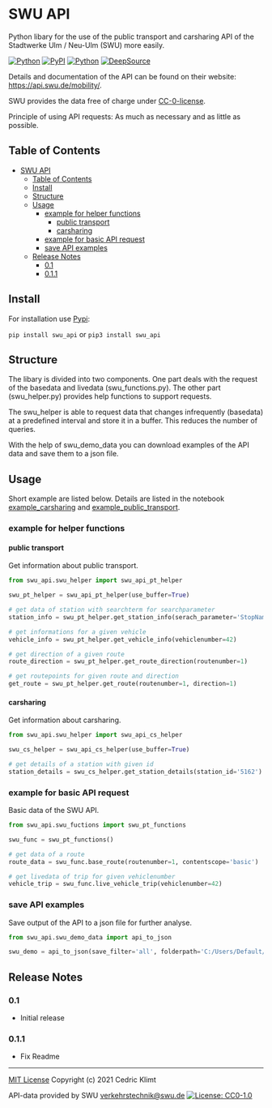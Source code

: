 # SWU API

Python libary for the use of the public transport and carsharing API of the Stadtwerke Ulm / Neu-Ulm (SWU) more easily.

[![Python](https://img.shields.io/pypi/pyversions/swu_api.svg)](https://badge.fury.io/py/swu_api)
[![PyPI](https://badge.fury.io/py/swu_api.svg)](https://badge.fury.io/py/swu_api)
[![Python](https://img.shields.io/github/license/CeKl/swu_api.svg)](https://opensource.org/licenses/MIT)
[![DeepSource](https://deepsource.io/gh/CeKl/swu_api.svg/?label=active+issues&token=uDt855wK6_Wc_IGYgHk4ov8Y)](https://deepsource.io/gh/CeKl/swu_api/?ref=repository-badge)

Details and documentation of the API can be found on their website: <https://api.swu.de/mobility/>.

SWU provides the data free of charge under [CC-0-license](http://creativecommons.org/publicdomain/zero/1.0/).

Principle of using API requests: As much as necessary and as little as possible.

## Table of Contents

- [SWU API](#swu-api)
  - [Table of Contents](#table-of-contents)
  - [Install](#install)
  - [Structure](#structure)
  - [Usage](#usage)
    - [example for helper functions](#example-for-helper-functions)
      - [public transport](#public-transport)
      - [carsharing](#carsharing)
    - [example for basic API request](#example-for-basic-api-request)
    - [save API examples](#save-api-examples)
  - [Release Notes](#release-notes)
    - [0.1](#01)
    - [0.1.1](#011)

## Install

For installation use [Pypi](https://pypi.org/project/swu_api/):

`pip install swu_api` or `pip3 install swu_api`

## Structure

The libary is divided into two components. One part deals with the request of the basedata and livedata (swu_functions.py). The other part (swu_helper.py) provides help functions to support requests.

The swu_helper is able to request data that changes infrequently (basedata) at a predefined interval and store it in a buffer. This reduces the number of queries.

With the help of swu_demo_data you can download examples of the API data and save them to a json file.

## Usage

Short example are listed below. Details are listed in the notebook [example_carsharing](https://github.com/CeKl/dev_swu_api/blob/main/examples/example_carsharing.ipynb) and [example_public_transport](https://github.com/CeKl/dev_swu_api/blob/main/examples/example_public_transport.ipynb).

### example for helper functions

#### public transport

Get information about public transport.

```python
from swu_api.swu_helper import swu_api_pt_helper

swu_pt_helper = swu_api_pt_helper(use_buffer=True)

# get data of station with searchterm for searchparameter
station_info = swu_pt_helper.get_station_info(serach_parameter='StopName', serach_term='Justizgebäude')

# get informations for a given vehicle
vehicle_info = swu_pt_helper.get_vehicle_info(vehiclenumber=42)

# get direction of a given route
route_direction = swu_pt_helper.get_route_direction(routenumber=1)

# get routepoints for given route and direction
get_route = swu_pt_helper.get_route(routenumber=1, direction=1)
```

#### carsharing

Get information about carsharing.

```python
from swu_api.swu_helper import swu_api_cs_helper

swu_cs_helper = swu_api_cs_helper(use_buffer=True)

# get details of a station with given id
station_details = swu_cs_helper.get_station_details(station_id='5162')
```

### example for basic API request

Basic data of the SWU API.

```python
from swu_api.swu_fuctions import swu_pt_functions

swu_func = swu_pt_functions()

# get data of a route
route_data = swu_func.base_route(routenumber=1, contentscope='basic')

# get livedata of trip for given vehiclenumber
vehicle_trip = swu_func.live_vehicle_trip(vehiclenumber=42)

```

### save API examples

Save output of the API to a json file for further analyse.

```python
from swu_api.swu_demo_data import api_to_json

swu_demo = api_to_json(save_filter='all', folderpath='C:/Users/Default/Desktop/swu_data')

```

## Release Notes

### 0.1

- Initial release

### 0.1.1

- Fix Readme

- - -
[MIT License](https://opensource.org/licenses/MIT) Copyright (c) 2021 Cedric Klimt

API-data provided by SWU verkehrstechnik@swu.de [![License: CC0-1.0](https://licensebuttons.net/l/zero/1.0/80x15.png)](http://creativecommons.org/publicdomain/zero/1.0/)
